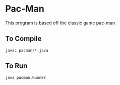 # Pac-Man
This program is based off the classic game pac-man

## To Compile
`javac pacman/*.java`

## To Run
`java pacman.Runner`
